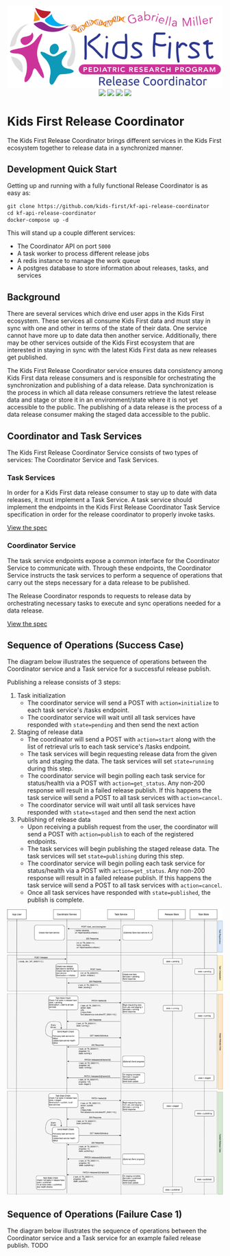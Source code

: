 <p align="center">
  <img src="docs/kf_releasecoordinator.png">
  <a href="https://github.com/kids-first/kf-api-release-coordinator/blob/master/LICENSE"><img src="https://img.shields.io/github/license/kids-first/kf-api-release-coordinator.svg?style=for-the-badge"></a>
  <a href="https://kids-first.github.io/kf-api-release-coordinator/docs/coordinator.html"><img src="https://img.shields.io/readthedocs/pip.svg?style=for-the-badge"></a>
  <a href="https://circleci.com/gh/kids-first/kf-api-release-coordinator"><img src="https://img.shields.io/circleci/project/kids-first/kf-api-release-coordinator.svg?style=for-the-badge"></a>
  <a href="https://app.codacy.com/app/kids-first/kf-api-release-coordinator/dashboard"><img src="https://img.shields.io/codacy/grade/cf9e028b5d9f42b8850888ebe403966a.svg?style=for-the-badge"></a>

</p>

Kids First Release Coordinator
==============================

The Kids First Release Coordinator brings different services in the Kids First ecosystem together to release data in a synchronized manner.


## Development Quick Start

Getting up and running with a fully functional Release Coordinator is as easy as:
```
git clone https://github.com/kids-first/kf-api-release-coordinator
cd kf-api-release-coordinator
docker-compose up -d
```

This will stand up a couple different services:
- The Coordinator API on port `5000`
- A task worker to process different release jobs
- A redis instance to manage the work queue
- A postgres database to store information about releases, tasks, and services

## Background
There are several services which drive end user apps in the Kids First ecosystem. These services all consume Kids First data and must stay in sync with one and other in terms of the state of their data. One service cannot have more up to date data then another service. Additionally, there may be other services outside of the Kids First ecosystem that are interested in staying in sync with the latest Kids First data as new releases get published.

The Kids First Release Coordinator service ensures data consistency among Kids First data release consumers and is responsible for orchestrating the synchronization and publishing of a data release. Data synchronization is the process in which all data release consumers retrieve the latest release data and stage or store it in an environment/state where it is not yet accessible to the public. The publishing of a data release is the process of a data release consumer making the staged data accessible to the public.

## Coordinator and Task Services
The Kids First Release Coordinator Service consists of two types of services: The Coordinator Service and Task Services.

### Task Services
In order for a Kids First data release consumer to stay up to date with data releases, it must implement a Task Service. A task service should implement the endpoints in the Kids First Release Coordinator Task Service specification in order for the release coordinator to properly invoke tasks.

[View the spec](https://kids-first.github.io/kf-api-release-coordinator/docs/task.html)

### Coordinator Service
The task service endpoints expose a common interface for the Coordinator Service to communicate with. Through these endpoints, the Coordinator Service instructs the task services to perform a sequence of operations that carry out the steps necessary for a data release to be published.

The Release Coordinator responds to requests to release data by orchestrating
necessary tasks to execute and sync operations needed for a data release.

[View the spec](https://kids-first.github.io/kf-api-release-coordinator/docs/coordinator.html)


Sequence of Operations (Success Case)
---------------------------------------------------
The diagram below illustrates the sequence of operations between the Coordinator service and a Task service for a
successful release publish.

Publishing a release consists of 3 steps:

1. Task initialization
    * The coordinator service will send a POST with `action=initialize` to each task service's /tasks endpoint.
    * The coordinator service will wait until all task services have responded with `state=pending` and then send the next action
2. Staging of release data
    * The coordinator will send a POST with `action=start` along with the list of retrieval urls to each task service's /tasks endpoint.
    * The task services will begin requesting release data from the given urls and staging the data. The task services will set `state=running` during this step.
    * The coordinator service will begin polling each task service for status/health via a POST with `action=get_status`. Any non-200 response will result in a failed release publish. If this happens the task service will send a POST to all task services with `action=cancel`.
    * The coordinator service will wait until all task services have responded with `state=staged` and then send the next action
3. Publishing of release data
    * Upon receiving a publish request from the user, the coordinator will send a POST with `action=publish` to each of the registered endpoints.
    * The task services will begin publishing the staged release data. The task services will set `state=publishing` during this step.
    * The coordinator service will begin polling each task service for status/health via a POST with `action=get_status`. Any non-200 response will result in a failed release publish. If this happens the task service will send a POST to all task services with `action=cancel`.
    * Once all task services have responded with `state=published`, the publish is complete.

![Diagram](ReleaseCoordinatorFlow.png)

Sequence of Operations (Failure Case 1)
---------------------------------------------------
The diagram below illustrates the sequence of operations between the Coordinator service and a Task service for an example
failed release publish.
TODO
